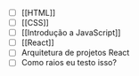 - [ ] [[HTML]]
- [ ] [[CSS]]
- [ ] [[Introdução a JavaScript]]
- [ ] [[React]]
- [ ] Arquitetura de projetos React
- [ ] Como raios eu testo isso?